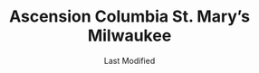 ---
layout: location-page
date: Last Modified
description: "Local COVID-19 testing is available at Ascension Columbia St. Mary’s Milwaukee in West Allis, Wisconsin, USA."
permalink: "locations/wisconsin/west-allis/ascension-columbia-st-marys-milwaukee/"
tags:
  - locations
  - wisconsin
title: Ascension Columbia St. Mary’s Milwaukee
state: Wisconsin
stateAbbr: WI
hood: "West Allis"
address: "801 S 70th S"
city: "West Allis"
zip: "53214"
mapUrl: "http://maps.apple.com/?q=Ascension+Columbia+St+Marys+Milwaukee&address=801+S+70th+S,West+Allis,Wisconsin,53214"
locationType: Drive-thru
phone: "1-833-981-0711"
website: "https://www.getascensioncare.com/onlinecare/"
onlineBooking: undefined
closed: undefined
closedUpdate: April 16th, 2020
notes: "By appointment only. Requires phone screen."
days: Weekdays
hours: 8AM-4:30PM
ctaMessage: Learn more
ctaUrl: "https://www.getascensioncare.com/onlinecare/"
---